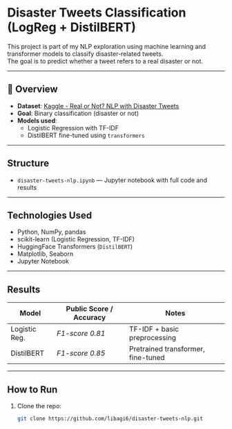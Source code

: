 #  Disaster Tweets Classification (LogReg + DistilBERT)

This project is part of my NLP exploration using machine learning and transformer models to classify disaster-related tweets.  
The goal is to predict whether a tweet refers to a real disaster or not.

---

## 📌 Overview

- **Dataset**: [Kaggle - Real or Not? NLP with Disaster Tweets](https://www.kaggle.com/competitions/nlp-getting-started)
- **Goal**: Binary classification (disaster or not)
- **Models used**:
  -  Logistic Regression with TF-IDF
  -  DistilBERT fine-tuned using `transformers`

---

##  Structure

- `disaster-tweets-nlp.ipynb` — Jupyter notebook with full code and results

---

##  Technologies Used

- Python, NumPy, pandas
- scikit-learn (Logistic Regression, TF-IDF)
- HuggingFace Transformers (`DistilBERT`)
- Matplotlib, Seaborn
- Jupyter Notebook

---

##  Results

| Model         | Public Score / Accuracy | Notes                              |
|---------------|--------------------------|-------------------------------------|
| Logistic Reg. | _F1-score 0.81_        | TF-IDF + basic preprocessing        |
| DistilBERT    | _F1-score 0.85_        | Pretrained transformer, fine-tuned |

---

##  How to Run

1. Clone the repo:
   ```bash
   git clone https://github.com/libagi6/disaster-tweets-nlp.git
